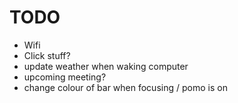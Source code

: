 # TODO
- Wifi
- Click stuff?
- update weather when waking computer
- upcoming meeting?
- change colour of bar when focusing / pomo is on
